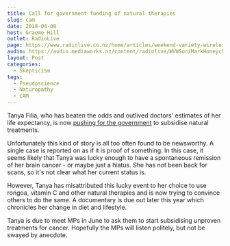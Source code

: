 ```yaml
---
title: Call for government funding of natural therapies
slug: cam
date: 2018-04-08
host: Graeme Hill
outlet: RadioLive
page: https://www.radiolive.co.nz/home/articles/weekend-variety-wireless/2018/04/skeptical-thoughts--diet-pills---life-expectancy.html
audio: https://audio.mediaworks.nz/content/radiolive/WVWSun/MarkHoneychurch08_04_18.mp3
layout: Post
categories:
  - Skepticism
tags:
  - Pseudoscience
  - Naturopathy
  - CAM
---
```


Tanya Filia​, who has beaten the odds and outlived doctors' estimates of her life expectancy, is now [pushing for the government](https://www.stuff.co.nz/auckland/local-news/northland/102823347/woman-with-brain-tumour-wants-natural-therapies-subsidised-by-pharmac) to subsidise natural treatments.

<!-- more -->

Unfortunately this kind of story is all too often found to be newsworthy. A single case is reported on as if it is proof of something. In this case, it seems likely that Tanya was lucky enough to have a spontaneous remission of her brain cancer - or maybe just a hiatus. She has not been back for scans, so it's not clear what her current status is.

However, Tanya has misattributed this lucky event to her choice to use rongoa, vitamin C and other natural therapies and is now trying to convince others to do the same. A documentary is due out later this year which chronicles her change in diet and lifestyle.

Tanya is due to meet MPs in June to ask them to start subsidising unproven treatments for cancer. Hopefully the MPs will listen politely, but not be swayed by anecdote.
